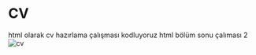 # CV    
html olarak cv hazırlama çalışması
kodluyoruz html bölüm sonu çalıması 2![cv](https://user-images.githubusercontent.com/83361242/135642159-ff4c5c3e-5118-4e60-9f0d-d3c23955e1df.jpg)
